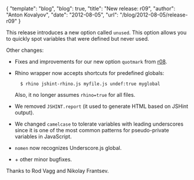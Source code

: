 {
  "template": "blog",
  "blog": true,
  "title": "New release: r09",
  "author": "Anton Kovalyov",
  "date": "2012-08-05",
  "url": "/blog/2012-08-05/release-r09"
}

This release introduces a new option called `unused`. This option
allows you to quickly spot variables that were defined but never used.

Other changes:

* Fixes and improvements for our new option `quotmark` from
  [r08](/blog/2012-07-26/release-r08/).
* Rhino wrapper now accepts shortcuts for predefined globals:

        $ rhino jshint-rhino.js myfile.js undef:true myglobal

    Also, it no longer assumes `rhino=true` for all files.
* We removed `JSHINT.report` (it used to generate HTML based on JSHint
  output).
* We changed `camelcase` to tolerate variables with leading underscores
  since it is one of the most common patterns for pseudo-private variables
    in JavaScript.
* `nomen` now recognizes Underscore.js global.
* \+ other minor bugfixes.

Thanks to Rod Vagg and Nikolay Frantsev.
